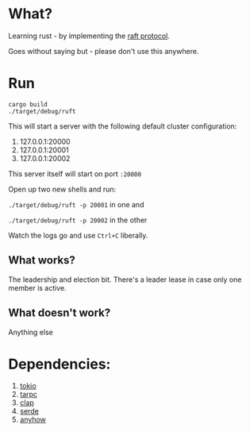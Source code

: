 # What?

Learning rust - by implementing the [raft protocol](https://raft.github.io/raft.pdf).

Goes without saying but - please don't use this anywhere.

# Run
```Shell
cargo build
./target/debug/ruft
```

This will start a server with the following default cluster configuration:
1. 127.0.0.1:20000
2. 127.0.0.1:20001
3. 127.0.0.1:20002

This server itself will start on port `:20000`

Open up two new shells and run:

`./target/debug/ruft -p 20001` in one and

`./target/debug/ruft -p 20002` in the other

Watch the logs go and use `Ctrl+C` liberally.

## What works?

The leadership and election bit. There's a leader lease in case only one member is active.

## What doesn't work?

Anything else

# Dependencies:
1. [tokio](https://github.com/tokio-rs/tokio)
2. [tarpc](https://github.com/google/tarpc)
3. [clap](https://github.com/clap-rs/clap)
4. [serde](https://github.com/serde-rs/serde)
5. [anyhow](https://github.com/dtolnay/anyhow)


